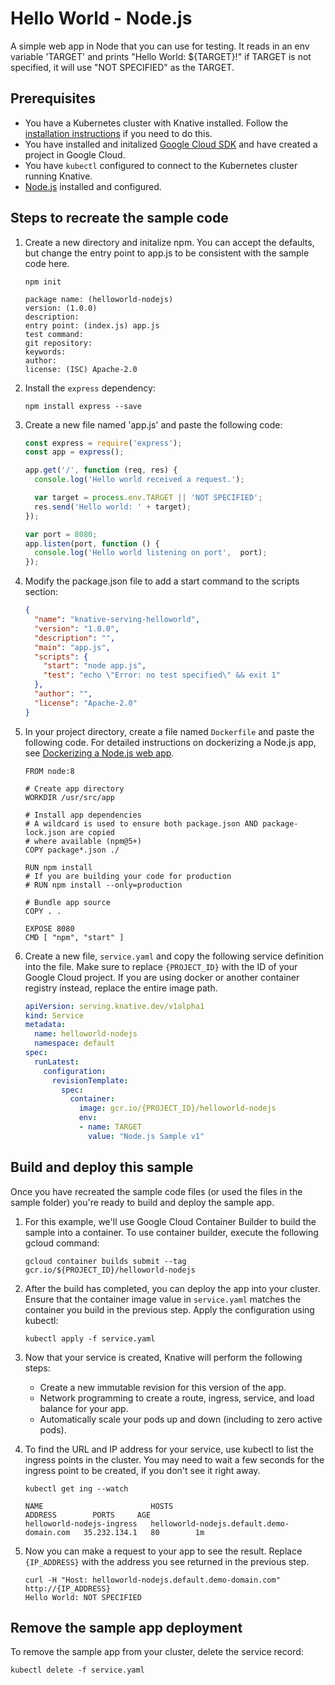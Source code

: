 # Hello World - Node.js

A simple web app in Node that you can use for testing.
It reads in an env variable 'TARGET' and prints "Hello World: ${TARGET}!" if
TARGET is not specified, it will use "NOT SPECIFIED" as the TARGET.

## Prerequisites

* You have a Kubernetes cluster with Knative installed. Follow the [installation instructions](https://github.com/knative/install/) if you need to do this.
* You have installed and initalized [Google Cloud SDK](https://cloud.google.com/sdk/docs/) and have created a project in Google Cloud.
* You have `kubectl` configured to connect to the Kubernetes cluster running Knative.
* [Node.js](https://nodejs.org/en/) installed and configured.

## Steps to recreate the sample code

1. Create a new directory and initalize npm. You can accept the defaults, but change the entry point to app.js to be consistent with the sample code here.

    ```shell
    npm init

    package name: (helloworld-nodejs) 
    version: (1.0.0) 
    description: 
    entry point: (index.js) app.js
    test command: 
    git repository: 
    keywords: 
    author: 
    license: (ISC) Apache-2.0
    ```

1. Install the `express` dependency:

    ```shell
    npm install express --save
    ```

1. Create a new file named 'app.js' and paste the following code:

    ```js
    const express = require('express');
    const app = express();

    app.get('/', function (req, res) {
      console.log('Hello world received a request.');

      var target = process.env.TARGET || 'NOT SPECIFIED';
      res.send('Hello world: ' + target);
    });

    var port = 8080;
    app.listen(port, function () {
      console.log('Hello world listening on port',  port);
    });
    ```

1. Modify the package.json file to add a start command to the scripts section:

    ```json
    {
      "name": "knative-serving-helloworld",
      "version": "1.0.0",
      "description": "",
      "main": "app.js",
      "scripts": {
        "start": "node app.js",
        "test": "echo \"Error: no test specified\" && exit 1"
      },
      "author": "",
      "license": "Apache-2.0"
    }
    ```

1. In your project directory, create a file named `Dockerfile` and paste the following code. For detailed instructions on dockerizing a Node.js app, see [Dockerizing a Node.js web app](https://nodejs.org/en/docs/guides/nodejs-docker-webapp/).

    ```docker
    FROM node:8

    # Create app directory
    WORKDIR /usr/src/app

    # Install app dependencies
    # A wildcard is used to ensure both package.json AND package-lock.json are copied
    # where available (npm@5+)
    COPY package*.json ./

    RUN npm install
    # If you are building your code for production
    # RUN npm install --only=production

    # Bundle app source
    COPY . .

    EXPOSE 8080
    CMD [ "npm", "start" ]
    ```

1. Create a new file, `service.yaml` and copy the following service definition into the file. Make sure to replace `{PROJECT_ID}` with the ID of your Google Cloud project. If you are using docker or another container registry instead, replace the entire image path.

    ```yaml
    apiVersion: serving.knative.dev/v1alpha1
    kind: Service
    metadata:
      name: helloworld-nodejs
      namespace: default
    spec:
      runLatest:
        configuration:
          revisionTemplate:
            spec:
              container:
                image: gcr.io/{PROJECT_ID}/helloworld-nodejs
                env:
                - name: TARGET
                  value: "Node.js Sample v1"
    ```

## Build and deploy this sample

Once you have recreated the sample code files (or used the files in the sample folder) you're ready to build and deploy the sample app.

1. For this example, we'll use Google Cloud Container Builder to build the sample into a container. To use container builder, execute the following gcloud command:

    ```shell
    gcloud container builds submit --tag gcr.io/${PROJECT_ID}/helloworld-nodejs
    ```

1. After the build has completed, you can deploy the app into your cluster. Ensure that the container image value in `service.yaml` matches the container you build in the previous step. Apply the configuration using kubectl:

    ```shell
    kubectl apply -f service.yaml
    ```

1. Now that your service is created, Knative will perform the following steps:
   * Create a new immutable revision for this version of the app.
   * Network programming to create a route, ingress, service, and load balance for your app.
   * Automatically scale your pods up and down (including to zero active pods).

1. To find the URL and IP address for your service, use kubectl to list the ingress points in the cluster. You may need to wait a few seconds for the ingress point to be created, if you don't see it right away.

    ```shell
    kubectl get ing --watch

    NAME                        HOSTS                                       ADDRESS        PORTS     AGE
    helloworld-nodejs-ingress   helloworld-nodejs.default.demo-domain.com   35.232.134.1   80        1m
    ```

1. Now you can make a request to your app to see the result. Replace `{IP_ADDRESS}` with the address you see returned in the previous step.

    ```shell
    curl -H "Host: helloworld-nodejs.default.demo-domain.com" http://{IP_ADDRESS}
    Hello World: NOT SPECIFIED
    ```

## Remove the sample app deployment

To remove the sample app from your cluster, delete the service record:

```shell
kubectl delete -f service.yaml
```